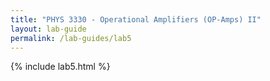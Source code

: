 ```yaml
---
title: "PHYS 3330 - Operational Amplifiers (OP-Amps) II"
layout: lab-guide
permalink: /lab-guides/lab5
---
```


{% include lab5.html %}